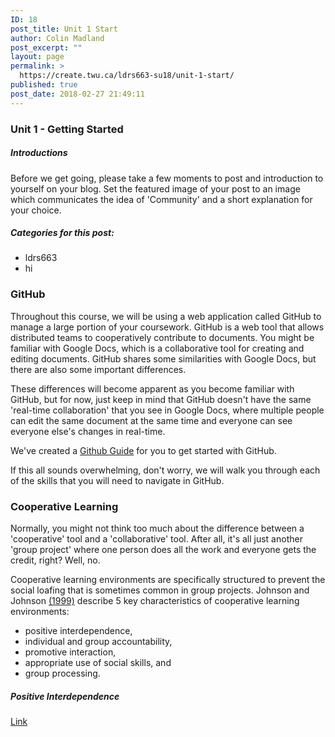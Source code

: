 ```yaml
---
ID: 18
post_title: Unit 1 Start
author: Colin Madland
post_excerpt: ""
layout: page
permalink: >
  https://create.twu.ca/ldrs663-su18/unit-1-start/
published: true
post_date: 2018-02-27 21:49:11
---
```

### Unit 1 - Getting Started

##### Introductions

Before we get going, please take a few moments to post and introduction to yourself on your blog. Set the featured image of your post to an image which communicates the idea of 'Community' and a short explanation for your choice.

##### Categories for this post:
- ldrs663
- hi

### GitHub

Throughout this course, we will be using a web application called GitHub to manage a large portion of your coursework. GitHub is a web tool that allows distributed teams to cooperatively contribute to documents. You might be familiar with Google Docs, which is a collaborative tool for creating and editing documents. GitHub shares some similarities with Google Docs, but there are also some important differences.

These differences will become apparent as you become familiar with GitHub, but for now, just keep in mind that GitHub doesn't have the same 'real-time collaboration' that you see in Google Docs, where multiple people can edit the same document at the same time and everyone can see everyone else's changes in real-time.

We've created a [Github Guide](https://create.twu.ca/ldrs663-su18/github-guide/) for you to get started with GitHub.

If this all sounds overwhelming, don't worry, we will walk you through each of the skills that you will need to navigate in GitHub.



### Cooperative Learning

Normally, you might not think too much about the difference between a 'cooperative' tool and a 'collaborative' tool. After all, it's all just another 'group project' where one person does all the work and everyone gets the credit, right? Well, no.

Cooperative learning environments are specifically structured to prevent the social loafing that is sometimes common in group projects. Johnson and Johnson [(1999)](https://ezproxy.student.twu.ca/login?url=http://search.ebscohost.com/login.aspx?direct=true&amp;db=cat05965a&amp;AN=alc.40863&amp;site=eds-live) describe 5 key characteristics of cooperative learning environments:
- positive interdependence,
- individual and group accountability,
- promotive interaction,
- appropriate use of social skills, and
- group processing.

##### Positive Interdependence
[Link](#@johnsonMakingCooperativeLearning1999a)